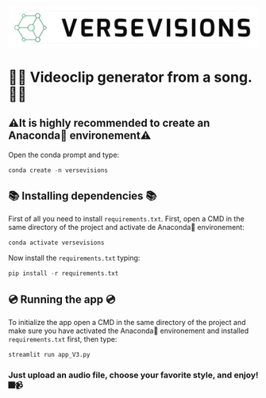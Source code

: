 ![](data/logo.png)
# 🌟🌟 Videoclip generator from a song. 🌟🌟

## ⚠️It is highly recommended to create an Anaconda🐍 environement⚠️

Open the conda prompt and type:
```python
conda create -n versevisions
```

## 📚 Installing dependencies 📚

First of all you need to install `requirements.txt`. First, open a CMD in the same directory of the project and activate de Anaconda🐍 environement:
```python
conda activate versevisions
```

Now install the `requirements.txt` typing:
```python
pip install -r requirements.txt
```

## 💿 Running the app 💿

To initialize the app open a CMD in the same directory of the project and make sure you have activated the Anaconda🐍 environement and installed `requirements.txt` first, then type:
```python
streamlit run app_V3.py
```

### Just upload an audio file, choose your favorite style, and enjoy! 🎆📹
